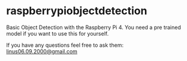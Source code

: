 # raspberrypiobjectdetection
Basic Object Detection with the Raspberry Pi 4. 
You need a pre trained model if you want to use this for yourself.

If you have any questions feel free to ask them: linus06.09.2000@gmail.com

